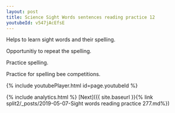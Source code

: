 ```yaml
---
layout: post
title: Science Sight Words sentences reading practice 12
youtubeId: v547jAcEfsE
---
```

 
 
Helps to learn sight words and their spelling.

Opportunitiy to repeat the spelling. 

Practice spelling. 
 
Practice for spelling bee competitions. 
 
{% include youtubePlayer.html id=page.youtubeId %}
 
 
{% include analytics.html %} 
[Next]({{ site.baseurl }}{% link  split2/_posts/2019-05-07-Sight words reading practice 277.md%})
 
